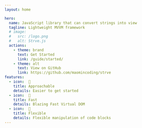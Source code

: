```yaml
---
layout: home

hero:
  name: JavaScript library that can convert strings into view
  tagline: Lightweight MVVM framework
  # image:
  #   src: /logo.png
  #   alt: Strve.js
  actions:
    - theme: brand
      text: Get Started
      link: /guide/started/
    - theme: alt
      text: View on GitHub
      link: https://github.com/maomincoding/strve
features:
  - icon:  🔌
    title: Approachable
    details: Easier to get started
  - icon:  🚀
    title: Fast
    details: Blazing Fast Virtual DOM
  - icon:  🔩
    title: Flexible
    details: Flexible manipulation of code blocks
---
```

